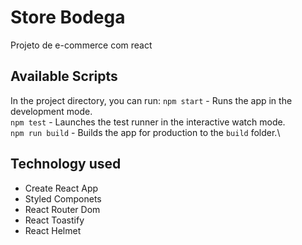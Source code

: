 # Store Bodega

Projeto de e-commerce  com react
## Available Scripts

In the project directory, you can run:
 `npm start` - Runs the app in the development mode.\
 `npm test` - Launches the test runner in the interactive watch mode.\
 `npm run build` - Builds the app for production to the `build` folder.\

## Technology used

* Create React App
* Styled Componets
* React Router Dom
* React Toastify
* React Helmet